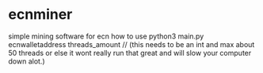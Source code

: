 # ecnminer
simple mining software for ecn
how to use 
python3 main.py ecnwalletaddress threads_amount // (this needs to be an int and max about 50 threads or else it wont really run that great and will slow your computer down alot.)
